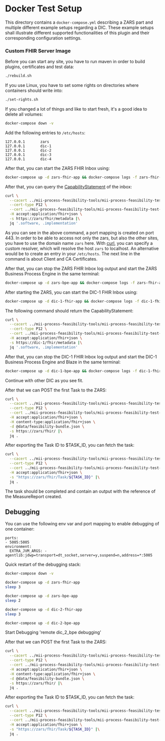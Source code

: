 # Docker Test Setup

This directory contains a `docker-compose.yml` describing a ZARS part and multiple different example setups regarding a
DIC. These example setups shall illustrate different supported functionalities of this plugin and their corresponding
configuration settings.

### Custom FHIR Server Image

Before you can start any site, you have to run maven in order to build plugins, certificates and test data:

```sh
./rebuild.sh
```

If you use Linux, you have to set some rights on directories where containers should write into:

```sh
./set-rights.sh
```

If you changed a lot of things and like to start fresh, it's a good idea to delete all volumes:

```sh
docker-compose down -v
```

Add the following entries to `/etc/hosts`:

```
127.0.0.1       zars
127.0.0.1       dic-1
127.0.0.1       dic-2
127.0.0.1       dic-3
127.0.0.1       dic-4
```

After that, you can start the ZARS FHIR Inbox using:

```sh
docker-compose up -d zars-fhir-app && docker-compose logs -f zars-fhir-app
```

After that, you can query the [CapabilityStatement][1] of the inbox:

```sh
curl \
  --cacert ../mii-process-feasibility-tools/mii-process-feasibility-test-data-generator/cert/ca/testca_certificate.pem \
  --cert-type P12 \
  --cert ../mii-process-feasibility-tools/mii-process-feasibility-test-data-generator/cert/Webbrowser_Test_User/Webbrowser_Test_User_certificate.p12:password \
  -H accept:application/fhir+json \
  -s https://zars/fhir/metadata |\
  jq '.software, .implementation'
```

As you can see in the above command, a port mapping is created on port 443. In order to be able to access not only the
zars, but also the other sites, you have to use the domain name `zars` here. With [curl][2], you can specify a custom
resolver, which will resolve the host `zars` to localhost. An alternative would be to create an entry in
your `/etc/hosts`. The next line in the command is about Client and CA Certificates.

After that, you can stop the ZARS FHIR Inbox log output and start the ZARS Business Process Engine in the same terminal:

```sh
docker-compose up -d zars-bpe-app && docker-compose logs -f zars-fhir-app zars-bpe-app
```

After starting the ZARS, you can start the DIC-1 FHIR Inbox using:

```sh
docker-compose up -d dic-1-fhir-app && docker-compose logs -f dic-1-fhir-app
```

The following command should return the CapabilityStatement:

```sh
curl \
  --cacert ../mii-process-feasibility-tools/mii-process-feasibility-test-data-generator/cert/ca/testca_certificate.pem \
  --cert-type P12 \
  --cert ../mii-process-feasibility-tools/mii-process-feasibility-test-data-generator/cert/Webbrowser_Test_User/Webbrowser_Test_User_certificate.p12:password \
  -H accept:application/fhir+json \
  -s https://dic-1/fhir/metadata |\
  jq '.software, .implementation'
```

After that, you can stop the DIC-1 FHIR Inbox log output and start the DIC-1 Business Process Engine and Blaze in the same terminal:

```sh
docker-compose up -d dic-1-bpe-app && docker-compose logs -f dic-1-fhir-app dic-1-bpe-app
```

Continue with other DIC as you see fit.

After that we can POST the first Task to the ZARS:

```sh
curl \
  --cacert ../mii-process-feasibility-tools/mii-process-feasibility-test-data-generator/cert/ca/testca_certificate.pem \
  --cert-type P12 \
  --cert ../mii-process-feasibility-tools/mii-process-feasibility-test-data-generator/cert/Webbrowser_Test_User/Webbrowser_Test_User_certificate.p12:password \
  -H accept:application/fhir+json \
  -H content-type:application/fhir+json \
  -d @data/feasibility-bundle.json \
  -s https://zars/fhir/ |\
  jq .
```

After exporting the Task ID to $TASK_ID, you can fetch the task:

```sh
curl \
  --cacert ../mii-process-feasibility-tools/mii-process-feasibility-test-data-generator/cert/ca/testca_certificate.pem \
  --cert-type P12 \
  --cert ../mii-process-feasibility-tools/mii-process-feasibility-test-data-generator/cert/Webbrowser_Test_User/Webbrowser_Test_User_certificate.p12:password \
  -H accept:application/fhir+json \
  -s "https://zars/fhir/Task/${TASK_ID}" |\
  jq .
```

The task should be completed and contain an output with the reference of the MeasureReport created.

## Debugging

You can use the following env var and port mapping to enable debugging of one container:

```
ports:
- 5005:5005
environment:
  EXTRA_JVM_ARGS: -agentlib:jdwp=transport=dt_socket,server=y,suspend=n,address=*:5005
```

Quick restart of the debugging stack:
```sh
docker-compose down -v 

docker-compose up -d zars-fhir-app 
sleep 3

docker-compose up -d zars-bpe-app 
sleep 2

docker-compose up -d dic-2-fhir-app 
sleep 3

docker-compose up -d dic-2-bpe-app 
```

Start Debugging 'remote dic_2_bpe debugging'

After that we can POST the first Task to the ZARS:

```sh
curl \
  --cacert ../mii-process-feasibility-tools/mii-process-feasibility-test-data-generator/cert/ca/testca_certificate.pem \
  --cert-type P12 \
  --cert ../mii-process-feasibility-tools/mii-process-feasibility-test-data-generator/cert/Webbrowser_Test_User/Webbrowser_Test_User_certificate.p12:password \
  -H accept:application/fhir+json \
  -H content-type:application/fhir+json \
  -d @data/feasibility-bundle.json \
  -s https://zars/fhir/ |\
  jq .
```

After exporting the Task ID to $TASK_ID, you can fetch the task:

```sh
curl \
  --cacert ../mii-process-feasibility-tools/mii-process-feasibility-test-data-generator/cert/ca/testca_certificate.pem \
  --cert-type P12 \
  --cert ../mii-process-feasibility-tools/mii-process-feasibility-test-data-generator/cert/Webbrowser_Test_User/Webbrowser_Test_User_certificate.p12:password \
  -H accept:application/fhir+json \
  -s "https://zars/fhir/Task/${TASK_ID}" |\
  jq .
```


[1]: <https://www.hl7.org/fhir/capabilitystatement.html>

[2]: <https://curl.se>
   